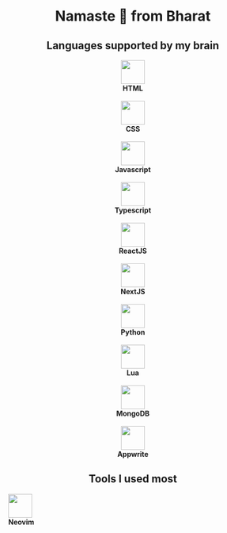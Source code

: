 <body>

  <h1 align="center">Namaste 🙏 from Bharat</h1>

  <div align="center">
    <h2 align="center">Languages supported by my brain</h2>
    <div>
      <img src="https://cdn.jsdelivr.net/gh/devicons/devicon@latest/icons/html5/html5-original-wordmark.svg" height="48"/>
      <br/>
      <b>HTML</b>
    </div>
    <br />
    <div>
      <img src="https://cdn.jsdelivr.net/gh/devicons/devicon@latest/icons/css3/css3-original-wordmark.svg" height="48"/>
      <br/>
      <b>CSS</b>
    </div>
    <br />
    <div>
      <img src="https://cdn.jsdelivr.net/gh/devicons/devicon@latest/icons/javascript/javascript-original.svg" height="48"/>
      <br/>
      <b>Javascript</b>
    </div>
    <br />
    <div>
      <img src="https://cdn.jsdelivr.net/gh/devicons/devicon@latest/icons/typescript/typescript-original.svg" height="48"/>
      <br/>
      <b>Typescript</b>
    </div>
    <br />
    <div>
      <img src="https://cdn.jsdelivr.net/gh/devicons/devicon@latest/icons/react/react-original.svg" height="48"/>
      <br/>
      <b>ReactJS</b>
    </div>
    <br />
    <div>
      <img src="https://cdn.jsdelivr.net/gh/devicons/devicon@latest/icons/nextjs/nextjs-original.svg" height="48"/>
      <br/>
      <b>NextJS</b>
    </div>
    <br />
    <div>
      <img src="https://cdn.jsdelivr.net/gh/devicons/devicon@latest/icons/python/python-original.svg" height="48"/>
      <br/>
      <b>Python</b>
    </div>
    <br />
    <div>
      <img src="https://cdn.jsdelivr.net/gh/devicons/devicon@latest/icons/lua/lua-original.svg" height="48"/>
      <br/>
      <b>Lua</b>
    </div>
    <br />
    <div>
      <img src="https://cdn.jsdelivr.net/gh/devicons/devicon@latest/icons/mongodb/mongodb-original.svg" height="48"/>
      <br/>
      <b>MongoDB</b>
    </div>
    <br />
    <div>
      <img src="https://cdn.jsdelivr.net/gh/devicons/devicon@latest/icons/appwrite/appwrite-original.svg" height="48"/>
      <br/>
      <b>Appwrite</b>
    </div>
   </div>

   <div alighn="center">
    <h2 align="center">Tools I used most</h2>
    <div>
      <img src="https://raw.githubusercontent.com/neovim/neovim.github.io/master/logos/neovim-logo-300x87.png" height="48"/>
      <br />
      <b>Neovim</b>
    </div>
    <br />
   </div>

</body>
